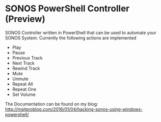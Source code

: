 # SONOS PowerShell Controller (Preview)

SONOS Controller written in PowerShell that can be used to automate your SONOS System. Currently the following actions are implemented

* Play
* Pause
* Previous Track
* Next Track
* Rewind Track
* Mute
* Unmute
* Repeat All
* Repeat One
* Set Volume

The Documentation can be found on my blog: http://msitproblog.com/2016/01/04/hacking-sonos-using-windows-powershell/

